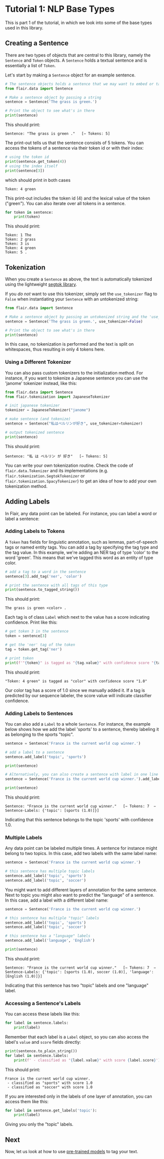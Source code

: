 # Tutorial 1: NLP Base Types

This is part 1 of the tutorial, in which we look into some of the base types used in this library.

## Creating a Sentence

There are two types of objects that are central to this library, namely the `Sentence` and `Token` objects. A
`Sentence` holds a textual sentence and is essentially a list of `Token`.

Let's start by making a `Sentence` object for an example sentence.

```python
# The sentence objects holds a sentence that we may want to embed or tag
from flair.data import Sentence

# Make a sentence object by passing a string
sentence = Sentence('The grass is green.')

# Print the object to see what's in there
print(sentence)
```

This should print:

```console
Sentence: "The grass is green ."   [− Tokens: 5]
```

The print-out tells us that the sentence consists of 5 tokens.
You can access the tokens of a sentence via their token id or with their index:

```python
# using the token id
print(sentence.get_token(4))
# using the index itself
print(sentence[3])
```

which should print in both cases

```console
Token: 4 green
```

This print-out includes the token id (4) and the lexical value of the token ("green"). You can also iterate over all
tokens in a sentence.

```python
for token in sentence:
    print(token)
```

This should print:

```console
Token: 1 The
Token: 2 grass
Token: 3 is
Token: 4 green
Token: 5 .
```

## Tokenization

When you create a `Sentence` as above, the text is automatically tokenized using the
lightweight [segtok library](https://pypi.org/project/segtok/). 

If you *do not* want to use this tokenizer, simply set the `use_tokenizer` flag to `False`
when instantiating your `Sentence` with an untokenized string:

```python
from flair.data import Sentence

# Make a sentence object by passing an untokenized string and the 'use_tokenizer' flag
sentence = Sentence('The grass is green.', use_tokenizer=False)

# Print the object to see what's in there
print(sentence)
```

In this case, no tokenization is performed and the text is split on whitespaces, thus resulting in only 4 tokens here. 

### Using a Different Tokenizer

You can also pass custom tokenizers to the initialization method. For instance, if you want to tokenize a Japanese
sentence you can use the 'janome' tokenizer instead, like this: 

```python
from flair.data import Sentence
from flair.tokenization import JapaneseTokenizer

# init japanese tokenizer
tokenizer = JapaneseTokenizer("janome")

# make sentence (and tokenize)
sentence = Sentence("私はベルリンが好き", use_tokenizer=tokenizer)

# output tokenized sentence
print(sentence)
```

This should print:

```console
Sentence: "私 は ベルリン が 好き"   [− Tokens: 5]
```

You can write your own tokenization routine. Check the code of `flair.data.Tokenizer` and its implementations
 (e.g. `flair.tokenization.SegtokTokenizer` or `flair.tokenization.SpacyTokenizer`) to get an idea of how to add 
 your own tokenization method.  

## Adding Labels

In Flair, any data point can be labeled. For instance, you can label a word or label a sentence:

### Adding Labels to Tokens

A `Token` has fields for linguistic annotation, such as lemmas, part-of-speech tags or named entity tags. You can
add a tag by specifying the tag type and the tag value. In this example, we're adding an NER tag of type 'color' to
the word 'green'. This means that we've tagged this word as an entity of type color.

```python
# add a tag to a word in the sentence
sentence[3].add_tag('ner', 'color')

# print the sentence with all tags of this type
print(sentence.to_tagged_string())
```

This should print:

```console
The grass is green <color> .
```

Each tag is of class `Label` which next to the value has a score indicating confidence. Print like this: 

```python
# get token 3 in the sentence 
token = sentence[3]

# get the 'ner' tag of the token
tag = token.get_tag('ner')

# print token
print(f'"{token}" is tagged as "{tag.value}" with confidence score "{tag.score}"')
```

This should print:

```console
"Token: 4 green" is tagged as "color" with confidence score "1.0"
```

Our color tag has a score of 1.0 since we manually added it. If a tag is predicted by our
sequence labeler, the score value will indicate classifier confidence.

### Adding Labels to Sentences

You can also add a `Label` to a whole `Sentence`.
For instance, the example below shows how we add the label 'sports' to a sentence, thereby labeling it
as belonging to the sports "topic".

```python
sentence = Sentence('France is the current world cup winner.')

# add a label to a sentence
sentence.add_label('topic', 'sports')

print(sentence)

# Alternatively, you can also create a sentence with label in one line
sentence = Sentence('France is the current world cup winner.').add_label('topic', 'sports')

print(sentence)
```

This should print: 

```console
Sentence: "France is the current world cup winner."   [− Tokens: 7  − Sentence-Labels: {'topic': [sports (1.0)]}]
```

Indicating that this sentence belongs to the topic 'sports' with confidence 1.0.

### Multiple Labels

Any data point can be labeled multiple times. A sentence for instance might belong to two topics. In this case, add two labels with the same label name:

```python
sentence = Sentence('France is the current world cup winner.')

# this sentence has multiple topic labels
sentence.add_label('topic', 'sports')
sentence.add_label('topic', 'soccer')
```

You might want to add different layers of annotation for the same sentence. Next to topic you might also want to predict the "language" of a sentence. In this case, add a label with a different label name: 

```python
sentence = Sentence('France is the current world cup winner.')

# this sentence has multiple "topic" labels
sentence.add_label('topic', 'sports')
sentence.add_label('topic', 'soccer')

# this sentence has a "language" labels
sentence.add_label('language', 'English')

print(sentence)
```

This should print: 

```console
Sentence: "France is the current world cup winner."   [− Tokens: 7  − Sentence-Labels: {'topic': [sports (1.0), soccer (1.0)], 'language': [English (1.0)]}]
```

Indicating that this sentence has two "topic" labels and one "language" label. 

### Accessing a Sentence's Labels

You can access these labels like this: 

```python
for label in sentence.labels:
    print(label)
```

Remember that each label is a `Label` object, so you can also access the label's `value` and `score` fields directly:

```python
print(sentence.to_plain_string())
for label in sentence.labels:
    print(f' - classified as "{label.value}" with score {label.score}')
```

This should print:

```console
France is the current world cup winner.
 - classified as "sports" with score 1.0
 - classified as "soccer" with score 1.0
```

If you are interested only in the labels of one layer of annotation, you can access them like this: 

```python
for label in sentence.get_labels('topic'):
    print(label)
```

Giving you only the "topic" labels.


## Next

Now, let us look at how to use [pre-trained models](/resources/docs/TUTORIAL_2_TAGGING.md) to tag your text.
